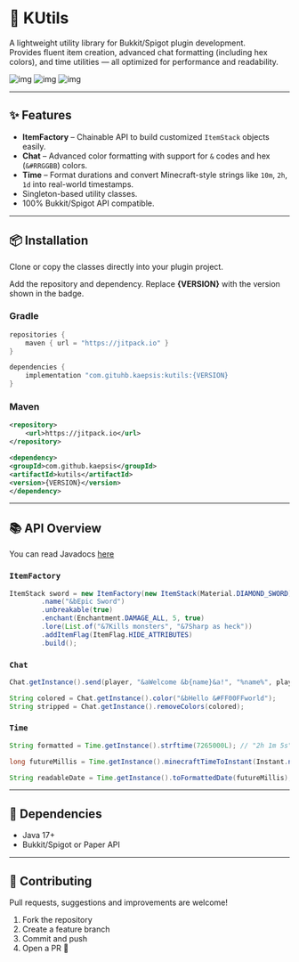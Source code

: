 # 🧱 KUtils

A lightweight utility library for Bukkit/Spigot plugin development.  
Provides fluent item creation, advanced chat formatting (including hex colors), and time utilities — all optimized for performance and readability.

![img](https://img.shields.io/github/stars/kaepsis/kutils)
![img](https://img.shields.io/github/v/release/kaepsis/kutils)
![img](https://img.shields.io/github/downloads/kaepsis/kutils/total)

---

## ✨ Features

- **ItemFactory** – Chainable API to build customized `ItemStack` objects easily.
- **Chat** – Advanced color formatting with support for `&` codes and hex (`&#RRGGBB`) colors.
- **Time** – Format durations and convert Minecraft-style strings like `10m`, `2h`, `1d` into real-world timestamps.
- Singleton-based utility classes.
- 100% Bukkit/Spigot API compatible.

---

## 📦 Installation

Clone or copy the classes directly into your plugin project.

Add the repository and dependency. Replace **{VERSION}** with the version shown in the badge.

### Gradle
```gradle
repositories {
    maven { url = "https://jitpack.io" }
}

dependencies {
    implementation "com.gituhb.kaepsis:kutils:{VERSION}
}
```

### Maven
```xml
<repository>
    <url>https://jitpack.io</url>
</repository>

<dependency>
<groupId>com.github.kaepsis</groupId>
<artifactId>kutils</artifactId>
<version>{VERSION}</version>
</dependency>
```

---

## 📚 API Overview

You can read Javadocs [here](<https://kaepsis.github.io/kutils/>)

### `ItemFactory`

```java
ItemStack sword = new ItemFactory(new ItemStack(Material.DIAMOND_SWORD))
        .name("&bEpic Sword")
        .unbreakable(true)
        .enchant(Enchantment.DAMAGE_ALL, 5, true)
        .lore(List.of("&7Kills monsters", "&7Sharp as heck"))
        .addItemFlag(ItemFlag.HIDE_ATTRIBUTES)
        .build();
```

### `Chat`

```java
Chat.getInstance().send(player, "&aWelcome &b{name}&a!", "%name%", player.getName());

String colored = Chat.getInstance().color("&bHello &#FF00FFworld");
String stripped = Chat.getInstance().removeColors(colored);
```

### `Time`

```java
String formatted = Time.getInstance().strftime(7265000L); // "2h 1m 5s"

long futureMillis = Time.getInstance().minecraftTimeToInstant(Instant.now(), "5m");

String readableDate = Time.getInstance().toFormattedDate(futureMillis);
```

---

## 🧪 Dependencies

- Java 17+
- Bukkit/Spigot or Paper API

---

## 🤝 Contributing

Pull requests, suggestions and improvements are welcome!

1. Fork the repository
2. Create a feature branch
3. Commit and push
4. Open a PR 🚀